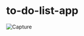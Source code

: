 # to-do-list-app
![Capture](https://github.com/user-attachments/assets/d31d6b27-eba6-4f9a-b850-7c04553e3a3b)
